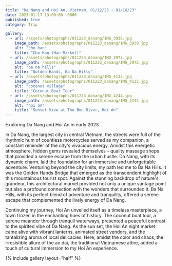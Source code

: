 ```yaml
---
title: "Da Nang and Hoi An, Vietnam, 01/12/23 - 01/16/23"
date: 2023-01-17 13:00:00 -0800
published: true
category: Trip

gallery:
  - url: /assets/photographs/011223_danang/IMG_3938.jpg
    image_path: /assets/photographs/011223_danang/IMG_3938.jpg
    alt: "cho han"
    title: "Cho Han (Han Market)"
  - url: /assets/photographs/011223_danang/IMG_3972.jpg
    image_path: /assets/photographs/011223_danang/IMG_3972.jpg
    alt: "ba na hills"
    title: "Golden Hands, Ba Na Hills"
  - url: /assets/photographs/011223_danang/IMG_4133.jpg
    image_path: /assets/photographs/011223_danang/IMG_4133.jpg
    alt: "coconut village"
    title: "Coconut Boat Tour"
  - url: /assets/photographs/011223_danang/IMG_4244.jpg
    image_path: /assets/photographs/011223_danang/IMG_4244.jpg
    alt: "hoi an"
    title: "Sunset View at Thu Bon River, Hoi An"
---
```


Exploring Da Nang and Hoi An in early 2023

In Da Nang, the largest city in central Vietnam, the streets were full of the rhythmic hum of countless motorcycles served as my companion, a constant reminder of the city's vivacious energy. Amidst this energetic atmosphere, hidden gems revealed themselves – quality massage shops that provided a serene escape from the urban hustle. Da Nang, with its dynamic charm, laid the foundation for an immersive and unforgettable adventure. Venturing beyond the city limits, my path led me to Ba Na Hills. It was the Golden Hands Bridge that emerged as the transcendent highlight of this mountainous tourist spot. Against the stunning backdrop of nature's grandeur, this architectural marvel provided not only a unique vantage point but also a profound connection with the wonders that surrounded it. Ba Na Hills, with its perfect blend of adventure and tranquility, offered a serene escape that complemented the lively energy of Da Nang.

Continuing my journey, Hoi An unveiled itself as a timeless masterpiece, a town frozen in the enchanting hues of history. The coconut boat tour, a serene meander through tranquil waterways, presented a peaceful contrast to the spirited vibe of Da Nang. As the sun set, the Hoi An night market came alive with vibrant lanterns, animated street vendors, and the tantalizing aroma of local delicacies. Here, amidst the color and chaos, the irresistible allure of the ao dai, the traditional Vietnamese attire, added a touch of cultural immersion to my Hoi An experience. 

{% include gallery layout="half" %}
